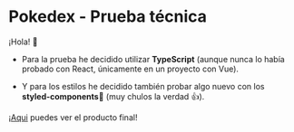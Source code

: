 # Pokedex - Prueba técnica

¡Hola! 👋

- Para la prueba he decidido utilizar **TypeScript** (aunque nunca lo había probado con React, únicamente en un proyecto con Vue).

- Y para los estilos he decidido también probar algo nuevo con los **styled-components💅** (muy chulos la verdad 👍).

¡[Aqui](https://z1-lab-frontend.netlify.app/) puedes ver el producto final!

